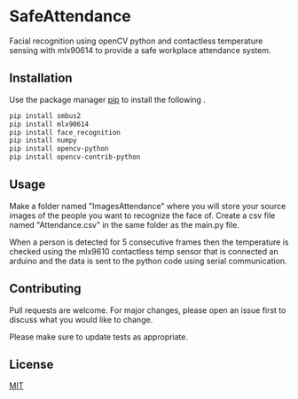 # SafeAttendance

Facial recognition using openCV python and contactless temperature sensing with mlx90614 to provide a safe workplace attendance system.

## Installation

Use the package manager [pip](https://pip.pypa.io/en/stable/) to install the following .

```bash
pip install smbus2 
pip install mlx90614 
pip install face_recognition
pip install numpy
pip install opencv-python
pip install opencv-contrib-python
```

## Usage

Make a folder named "ImagesAttendance" where you will store your source images of the people you want to recognize the face of.
Create a csv file named "Attendance.csv" in the same folder as the main.py file.

When a person is detected for 5 consecutive frames then the temperature is checked using the mlx9610 contactless temp sensor that is connected an arduino and the data is sent to the python code using serial communication.



## Contributing
Pull requests are welcome. For major changes, please open an issue first to discuss what you would like to change.

Please make sure to update tests as appropriate.

## License
[MIT](https://choosealicense.com/licenses/mit/)
